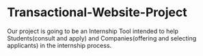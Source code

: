 # Transactional-Website-Project
Our project is going to be an Internship Tool intended to help  Students(consult and apply) and Companies(offering and selecting applicants) in the internship process.
